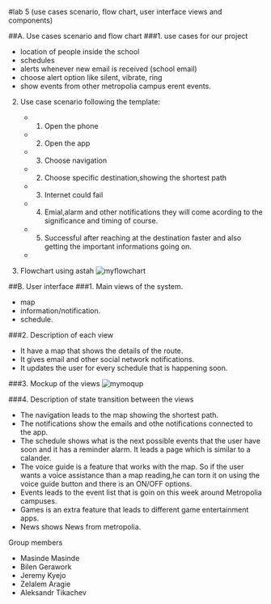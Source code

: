 #lab 5 (use cases scenario, flow chart, user interface views and components)

##A. Use cases scenario and flow chart
###1. use cases for our project
  * location of people inside the school 
  * schedules 
  * alerts whenever new email is received (school email) 
  * choose alert option like silent, vibrate, ring 
  * show events from other metropolia campus erent events.
  
2. Use case scenario following the template:
   * 1. Open the phone 
   * 2. Open the app
   * 3. Choose navigation
   * 2. Choose specific destination,showing the shortest path
   * 3. Internet could fail
   * 4. Emial,alarm and other notifications  they will come acording to the significance and timing of course.
   * 5. Successful after reaching at the destination faster and also getting the important informations going on.
   * 
  
  
3. Flowchart using astah
 ![myflowchart](http://users.metropolia.fi/~bileng/SoftEng/flowchart.PNG)
  
  
##B. User interface
###1. Main views of the system.
   * map
   * information/notification.
   * schedule.
      
      
###2. Description of each view
   * It have a map that shows the details of the route.
   * It gives email and other social network notifications.
   * It updates the user for every schedule that is happening soon.
      
###3. Mockup of the views
   ![mymoqup](http://users.metropolia.fi/~bileng/SoftEng/moqup.PNG)
      
###4. Description of state transition between the views
   * The navigation leads to the map showing the shortest path.
   * The notifications show the emails and othe notifications connected to the app.
   * The schedule shows what is the next possible events that the user have soon and it has a reminder alarm. It leads a page which is similar to a calander.
   * The voice guide is a feature that works with the map. So if the user wants a voice assistance than a map reading,he can torn it on using the voice guide button and there is an ON/OFF options.
   * Events leads to the event list that is goin on this week around Metropolia campuses.
   * Games is an extra feature that leads to different game entertainment apps.
   * News shows News from metropolia.
      
Group members
  * Masinde Masinde
  * Bilen Gerawork
  * Jeremy Kyejo
  * Zelalem Aragie
  * Aleksandr Tikachev

